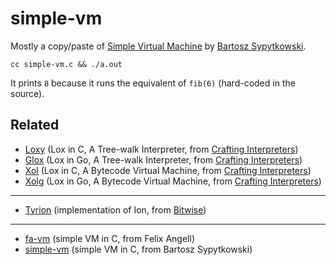 # simple-vm

Mostly a copy/paste of [Simple Virtual Machine](http://bartoszsypytkowski.com/simple-virtual-machine/) by [Bartosz Sypytkowski](https://twitter.com/Horusiath).

```
cc simple-vm.c && ./a.out
```
It prints `8` because it runs the equivalent of `fib(6)` (hard-coded in the source).

## Related
- [Loxy](https://github.com/gcatlin/loxy) (Lox in C, A Tree-walk Interpreter, from [Crafting Interpreters](http://www.craftinginterpreters.com/))
- [Glox](https://github.com/gcatlin/glox) (Lox in Go, A Tree-walk Interpreter, from [Crafting Interpreters](http://www.craftinginterpreters.com/))
- [Xol](https://github.com/gcatlin/xol) (Lox in C, A Bytecode Virtual Machine, from [Crafting Interpreters](http://www.craftinginterpreters.com/))
- [Xolg](https://github.com/gcatlin/xolg) (Lox in Go, A Bytecode Virtual Machine, from [Crafting Interpreters](http://www.craftinginterpreters.com/))
---
- [Tyrion](https://github.com/gcatlin/tyrion) (implementation of Ion, from [Bitwise](https://github.com/pervognsen/bitwise))
---
- [fa-vm](https://github.com/gcatlin/fa-vm) (simple VM in C, from Felix Angell)
- [simple-vm](https://github.com/gcatlin/simple-vm) (simple VM in C, from Bartosz Sypytkowski)

